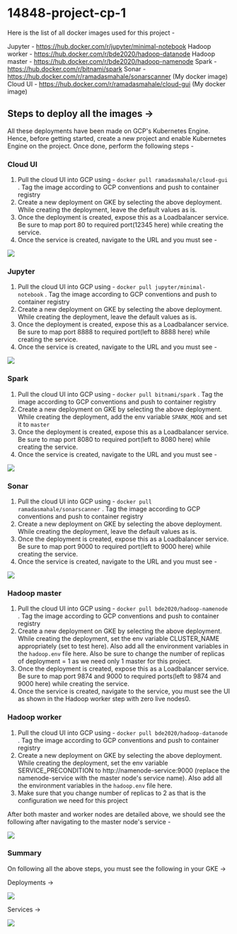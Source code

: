 # 14848-project-cp-1


Here is the list of all docker images used for this project -

Jupyter - https://hub.docker.com/r/jupyter/minimal-notebook
Hadoop worker - https://hub.docker.com/r/bde2020/hadoop-datanode
Hadoop master - https://hub.docker.com/r/bde2020/hadoop-namenode
Spark - https://hub.docker.com/r/bitnami/spark
Sonar - https://hub.docker.com/r/ramadasmahale/sonarscanner (My docker image)
Cloud UI - https://hub.docker.com/r/ramadasmahale/cloud-gui (My docker image)

## Steps to deploy all the images ->

All these deployments have been made on GCP's Kubernetes Engine. Hence, before getting started, create a new project and enable Kubernetes Engine on the project. Once done, perform the following steps - 

### Cloud UI

1. Pull the cloud UI into GCP using - `docker pull ramadasmahale/cloud-gui` . Tag the image according to GCP conventions and push to container registry
2. Create a new deployment on GKE by selecting the above deployment. While creating the deployment, leave the default values as is. 
3. Once the deployment is created, expose this as a Loadbalancer service. Be sure to map port 80 to required port(12345 here) while creating the service.
4. Once the service is created, navigate to the URL and you must see - 

<img src="GUI.png">

### Jupyter 

1. Pull the cloud UI into GCP using - `docker pull jupyter/minimal-notebook` . Tag the image according to GCP conventions and push to container registry
2. Create a new deployment on GKE by selecting the above deployment. While creating the deployment, leave the default values as is. 
3. Once the deployment is created, expose this as a Loadbalancer service. Be sure to map port 8888 to required port(left to 8888 here) while creating the service.
4. Once the service is created, navigate to the URL and you must see - 

<img src="jupyter.png">

### Spark

1. Pull the cloud UI into GCP using - `docker pull bitnami/spark` . Tag the image according to GCP conventions and push to container registry
2. Create a new deployment on GKE by selecting the above deployment. While creating the deployment, add the env variable `SPARK_MODE` and set it to `master`
3. Once the deployment is created, expose this as a Loadbalancer service. Be sure to map port 8080 to required port(left to 8080 here) while creating the service.
4. Once the service is created, navigate to the URL and you must see - 

<img src="spark.png">

### Sonar

1. Pull the cloud UI into GCP using - `docker pull ramadasmahale/sonarscanner` . Tag the image according to GCP conventions and push to container registry
2. Create a new deployment on GKE by selecting the above deployment.  While creating the deployment, leave the default values as is.
3. Once the deployment is created, expose this as a Loadbalancer service. Be sure to map port 9000 to required port(left to 9000 here) while creating the service.
4. Once the service is created, navigate to the URL and you must see - 

<img src="sonar.png">

### Hadoop master
1. Pull the cloud UI into GCP using - `docker pull bde2020/hadoop-namenode` . Tag the image according to GCP conventions and push to container registry
2. Create a new deployment on GKE by selecting the above deployment. While creating the deployment, set the env variable CLUSTER_NAME appropriately (set to test here). Also add all the environment variables in the `hadoop.env` file here. Also be sure to change the number of replicas of deployment = 1 as we need only 1 master for this project.
3. Once the deployment is created, expose this as a Loadbalancer service. Be sure to map port 9874 and 9000 to required ports(left to 9874 and 9000 here) while creating the service.
4. Once the service is created, navigate to the service, you must see the UI as shown in the Hadoop worker step with zero live nodes0.

### Hadoop worker
1. Pull the cloud UI into GCP using - `docker pull bde2020/hadoop-datanode` . Tag the image according to GCP conventions and push to container registry
2. Create a new deployment on GKE by selecting the above deployment.  While creating the deployment, set the env variable SERVICE_PRECONDITION to http://namenode-service:9000 (replace the namenode-service with the master node's service name). Also add all the environment variables in the `hadoop.env` file here.
3.  Make sure that you change number of replicas to 2 as that is the configuration we need for this project

After both master and worker nodes are detailed above, we should see the following after navigating to the master node's service -

<img src="hadoop.png">

### Summary

On following all the above steps, you must see the following in your GKE ->

Deployments ->

<img src="container_deployments.png">

Services -> 

<img src="services.png">

